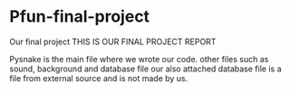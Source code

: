 # Pfun-final-project
Our final project
THIS IS OUR FINAL PROJECT REPORT

Pysnake is the main file where we wrote our code.
other files such as sound, background and database file our also attached
database file is a file from external source and is not made by us. 
